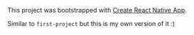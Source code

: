 This project was bootstrapped with [Create React Native App](https://github.com/react-community/create-react-native-app).


Similar to `first-project` but this is my own version of it :)
